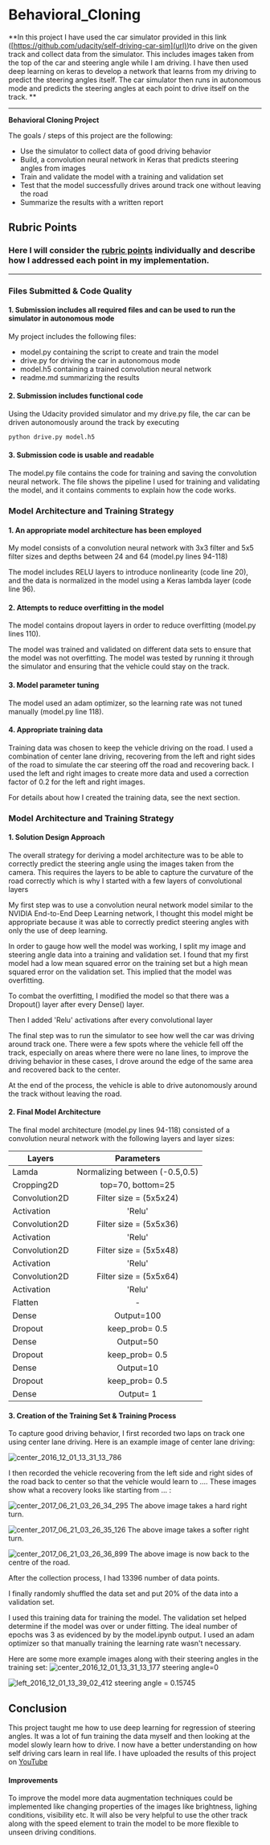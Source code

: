 # Behavioral_Cloning


**In this project I have used the car simulator provided in this link ([https://github.com/udacity/self-driving-car-sim](url))to drive on the given track and collect data from the simulator. This includes images taken from the top of the car and steering angle while I am driving. I have then used deep learning on keras to develop a network that learns from my driving to predict the steering angles itself. The car simulator then runs in autonomous mode and predicts the steering angles at each point to drive itself on the track. ** 

---

**Behavioral Cloning Project**

The goals / steps of this project are the following:
* Use the simulator to collect data of good driving behavior
* Build, a convolution neural network in Keras that predicts steering angles from images
* Train and validate the model with a training and validation set
* Test that the model successfully drives around track one without leaving the road
* Summarize the results with a written report


[//]: # (Image References)

[image1]: ./examples/placeholder.png "Model Visualization"
[image2]: ./examples/placeholder.png "Grayscaling"
[image3]: ./examples/placeholder_small.png "Recovery Image"
[image4]: ./examples/placeholder_small.png "Recovery Image"
[image5]: ./examples/placeholder_small.png "Recovery Image"
[image6]: ./examples/placeholder_small.png "Normal Image"
[image7]: ./examples/placeholder_small.png "Flipped Image"

## Rubric Points
### Here I will consider the [rubric points](https://review.udacity.com/#!/rubrics/432/view) individually and describe how I addressed each point in my implementation.  

---
### Files Submitted & Code Quality

#### 1. Submission includes all required files and can be used to run the simulator in autonomous mode

My project includes the following files:
* model.py containing the script to create and train the model
* drive.py for driving the car in autonomous mode
* model.h5 containing a trained convolution neural network 
* readme.md summarizing the results

#### 2. Submission includes functional code
Using the Udacity provided simulator and my drive.py file, the car can be driven autonomously around the track by executing 
```sh
python drive.py model.h5
```

#### 3. Submission code is usable and readable

The model.py file contains the code for training and saving the convolution neural network. The file shows the pipeline I used for training and validating the model, and it contains comments to explain how the code works.

### Model Architecture and Training Strategy

#### 1. An appropriate model architecture has been employed

My model consists of a convolution neural network with 3x3 filter and 5x5 filter sizes and depths between 24 and 64 (model.py lines 94-118) 

The model includes RELU layers to introduce nonlinearity (code line 20), and the data is normalized in the model using a Keras lambda layer (code line 96). 

#### 2. Attempts to reduce overfitting in the model

The model contains dropout layers in order to reduce overfitting (model.py lines 110). 

The model was trained and validated on different data sets to ensure that the model was not overfitting. The model was tested by running it through the simulator and ensuring that the vehicle could stay on the track.

#### 3. Model parameter tuning

The model used an adam optimizer, so the learning rate was not tuned manually (model.py line 118).

#### 4. Appropriate training data

Training data was chosen to keep the vehicle driving on the road. I used a combination of center lane driving, recovering from the left and right sides of the road to simulate the car steering off the road and recovering back. I used the left and right images to create more data and used a correction factor of 0.2 for the left and right images.

For details about how I created the training data, see the next section. 

### Model Architecture and Training Strategy

#### 1. Solution Design Approach

The overall strategy for deriving a model architecture was to be able to correctly predict the steering angle using the images taken from the camera. This requires the layers to be able to capture the curvature of the road correctly which is why I started with a few layers of convolutional layers

My first step was to use a convolution neural network model similar to the NVIDIA End-to-End Deep Learning network, I thought this model might be appropriate because it was able to correctly predict steering angles with only the use of deep learning.

In order to gauge how well the model was working, I split my image and steering angle data into a training and validation set. I found that my first model had a low mean squared error on the training set but a high mean squared error on the validation set. This implied that the model was overfitting. 

To combat the overfitting, I modified the model so that there was a Dropout() layer after every Dense() layer.

Then I added 'Relu' activations after every convolutional layer

The final step was to run the simulator to see how well the car was driving around track one. There were a few spots where the vehicle fell off the track, especially on areas where there were no lane lines, to improve the driving behavior in these cases, I drove around the edge of the same area and recovered back to the center. 

At the end of the process, the vehicle is able to drive autonomously around the track without leaving the road.

#### 2. Final Model Architecture

The final model architecture (model.py lines 94-118) consisted of a convolution neural network with the following layers and layer sizes:


| Layers        | Parameters           |
| ------------- |:-------------:|
| Lamda                            | Normalizing between (-0.5,0.5)   |
| Cropping2D                       | top=70, bottom=25                |
| Convolution2D                    |  Filter size = (5x5x24)          |
| Activation                       |  'Relu'                          |
| Convolution2D                    |  Filter size = (5x5x36)          |
| Activation                       |  'Relu'                          |
| Convolution2D                    |  Filter size = (5x5x48)          |
| Activation                       |  'Relu'                          |
| Convolution2D                    |  Filter size = (5x5x64)          |
| Activation                       |  'Relu'                          |
| Flatten                          |    -                             |
| Dense                            | Output=100                       |
| Dropout                          | keep_prob= 0.5                   |
| Dense                            | Output=50                        |
| Dropout                          | keep_prob= 0.5                   |
| Dense                            | Output=10                        |
| Dropout                          | keep_prob=  0.5                  |
| Dense                            | Output= 1                        |



#### 3. Creation of the Training Set & Training Process

To capture good driving behavior, I first recorded two laps on track one using center lane driving. Here is an example image of center lane driving:

![center_2016_12_01_13_31_13_786](https://user-images.githubusercontent.com/26694585/27359730-0d7691ac-563b-11e7-8559-094007da44fa.jpg)


I then recorded the vehicle recovering from the left side and right sides of the road back to center so that the vehicle would learn to .... These images show what a recovery looks like starting from ... :

![center_2017_06_21_03_26_34_295](https://user-images.githubusercontent.com/26694585/27359793-54727bde-563b-11e7-9735-8facc0e4d382.jpg)
The above image takes a hard right turn.

![center_2017_06_21_03_26_35_126](https://user-images.githubusercontent.com/26694585/27359797-56ce188e-563b-11e7-8c19-e7f1e51772cf.jpg)
The above image takes a softer right turn.


![center_2017_06_21_03_26_36_899](https://user-images.githubusercontent.com/26694585/27359803-5f1646ec-563b-11e7-9cec-6cbfec3c33d7.jpg)
The above image is now back to the centre of the road.


After the collection process, I had 13396 number of data points.

I finally randomly shuffled the data set and put 20% of the data into a validation set. 

I used this training data for training the model. The validation set helped determine if the model was over or under fitting. The ideal number of epochs was 3 as evidenced by by the model.ipynb output. I used an adam optimizer so that manually training the learning rate wasn't necessary.

Here are some more example images along with their steering angles in the training set:
![center_2016_12_01_13_31_13_177](https://user-images.githubusercontent.com/26694585/27360833-2121c36a-5641-11e7-8043-6a4c56cf4df6.jpg)
steering angle=0

![left_2016_12_01_13_39_02_412](https://user-images.githubusercontent.com/26694585/27360894-8ae109f0-5641-11e7-9174-d5508419374d.jpg)
steering angle = 0.15745



## Conclusion

This project taught me how to use deep learning for regression of steering angles. It was a lot of fun training the data myself and then looking at the model slowly learn how to drive. I now have a better understanding on how self driving cars learn in real life. I have uploaded the results of this project on [YouTube](https://www.youtube.com/watch?v=pHn68HZGoEU)

#### Improvements
To improve the model more data augmentation techniques could be implemented like changing properties of the images like brightness, lighing conditions, visibility etc. It will also be very helpful to use the other track along with the speed element to train the model to be more flexible to unseen driving conditions.
